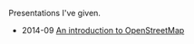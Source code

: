 Presentations I've given.

- 2014-09 [An introduction to OpenStreetMap](https://github.com/jacquestardie/presentations/tree/gh-pages/201409-megug)
